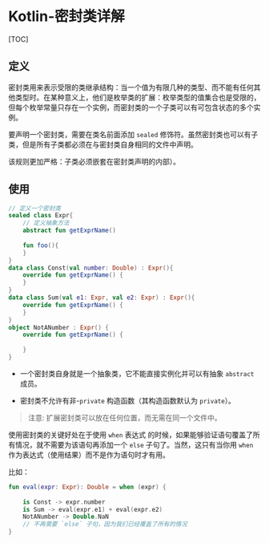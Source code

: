 # Kotlin-密封类详解

[TOC]

## 定义

密封类用来表示受限的类继承结构：当一个值为有限几种的<!--
-->类型、而不能有任何其他类型时。在某种意义上，他们是枚举类的扩展：枚举类型的值集合<!--
-->也是受限的，但每个枚举常量只存在一个实例，而密封类<!--
-->的一个子类可以有可包含状态的多个实例。


要声明一个密封类，需要在类名前面添加 `sealed` 修饰符。虽然密封类也可以<!--
-->有子类，但是所有子类都必须在与密封类自身相同的文件中声明。

该规则更加严格：子类必须嵌套在密封类声明的内部）。

## 使用

```kotlin
// 定义一个密封类
sealed class Expr{
    // 定义抽象方法
    abstract fun getExprName()
    
    fun foo(){
    }
}
data class Const(val number: Double) : Expr(){
    override fun getExprName() {
    }
}
data class Sum(val e1: Expr, val e2: Expr) : Expr(){
    override fun getExprName() {
    }
}
object NotANumber : Expr() {
    override fun getExprName() {
        
    }
}
```



- 一个密封类自身就是一个抽象类，它不能直接实例化并可以有抽象 `abstract` 成员。

- 密封类不允许有非-`private` 构造函数（其构造函数默认为 `private`）。

> 注意: 扩展密封类可以放在任何位置，而无需在同一个文件中。

使用密封类的关键好处在于使用 `when` 表达式 的时候，如果能够验证语句覆盖了所有情况，就不需要为该语句再添加一个 `else` 子句了。当然，这只有当你用 `when` 作为表达式（使用结果）而不是作为语句时才有用。

比如：

```kotlin
fun eval(expr: Expr): Double = when (expr) {
    
    is Const -> expr.number
    is Sum -> eval(expr.e1) + eval(expr.e2)
    NotANumber -> Double.NaN
    // 不再需要 `else` 子句，因为我们已经覆盖了所有的情况
}
```

